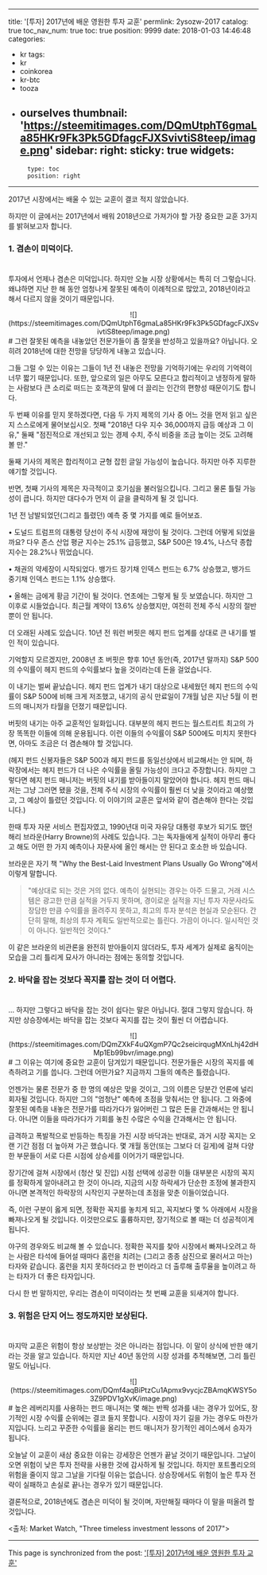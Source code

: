 
---
title: '[투자]  2017년에 배운 영원한 투자 교훈'
permlink: 2ysozw-2017
catalog: true
toc_nav_num: true
toc: true
position: 9999
date: 2018-01-03 14:46:48
categories:
- kr
tags:
- kr
- coinkorea
- kr-btc
- tooza
- ourselves
thumbnail: 'https://steemitimages.com/DQmUtphT6gmaLa85HKr9Fk3Pk5GDfagcFJXSvivtiS8teep/image.png'
sidebar:
    right:
        sticky: true
widgets:
    -
        type: toc
        position: right
---


2017년 시장에서는 배울 수 있는 교훈이 결코 적지 않았습니다.
  
하지만 이 글에서는 2017년에서 배워 2018년으로 가져가야 할 가장 중요한 교훈 3가지를 밝혀보고자 합니다.
  
### 1. 겸손이 미덕이다.
#  
투자에서 언제나 겸손은 미덕입니다. 하지만 오늘 시장 상황에서는 특히 더 그렇습니다. 왜냐하면 지난 한 해 동안 엄청나게 잘못된 예측이 이례적으로 많았고, 2018년이라고 해서 다르지 않을 것이기 때문입니다. 

<center>
![](https://steemitimages.com/DQmUtphT6gmaLa85HKr9Fk3Pk5GDfagcFJXSvivtiS8teep/image.png)
</center>
#
그런 잘못된 예측을 내놓았던 전문가들이 좀 잘못을 반성하고 있을까요? 아닙니다. 오히려 2018년에 대한 전망을 당당하게 내놓고 있습니다. 
  
그들 그럴 수 있는 이유는 그들이 1년 전 내놓은 전망을 기억하기에는 우리의 기억력이 너무 짧기 때문입니다. 또한, 앞으로의 일은 아무도 모른다고 합리적이고 냉정하게 말하는 사람보다 큰 소리로 떠드는 호객꾼의 말에 더 끌리는 인간의 편향성 때문이기도 합니다. 
  
두 번째 이유를 믿지 못하겠다면, 다음 두 가지 제목의 기사 중 어느 것을 먼저 읽고 싶은지 스스로에게 물어보십시오. 첫째 "2018년 다우 지수 36,000까지 급등 예상과 그 이유," 둘째 "점진적으로 개선되고 있는 경제 수치, 주식 비중을 조금 높이는 것도 고려해 볼 만." 
  
둘째 기사의 제목은 합리적이고 균형 잡힌 글일 가능성이 높습니다. 하지만 아주 지루한 얘기할 것입니다. 
  
반면, 첫째 기사의 제목은 자극적이고 호기심을 불러일으킵니다. 그리고 물론 틀릴 가능성이 큽니다. 하지만 대다수가 먼저 이 글을 클릭하게 될 것 입니다. 
  
1년 전 남발되었던(그리고 틀렸던) 예측 중 몇 가지를 예로 들어보죠. 
  
• 도널드 트럼프의 대통령 당선이 주식 시장에 재앙이 될 것이다. 그런데 어떻게 되었을까요? 다우 존스 산업 평균 지수는 25.1% 급등했고, S&P 500은 19.4%, 나스닥 종합 지수는 28.2%나 뛰었습니다. 
  
• 채권의 약세장이 시작되었다. 뱅가드 장기채 인덱스 펀드는 6.7% 상승했고, 뱅가드 중기채 인덱스 펀드는 1.1% 상승했다.
  
• 올해는 금에게 황금 기간이 될 것이다. 연초에는 그렇게 될 듯 보였습니다. 하지만 그 이후로 시들었습니다. 최근월 계약이 ​​13.6% 상승했지만, 여전히 전체 주식 시장의 절반뿐이 안 됩니다. 
  
더 오래된 사례도 있습니다. 10년 전 워런 버핏은 헤지 펀드 업계를 상대로 큰 내기를 벌인 적이 있습니다. 
  
기억할지 모르겠지만, 2008년 초 버핏은 향후 10년 동안(즉, 2017년 말까지) S&P 500의 수익률이 헤지 펀드의 수익률보다 높을 것이라는데 돈을 걸었습니다.
  
이 내기는 벌써 끝났습니다. 헤지 펀드 업계가 내기 대상으로 내세웠던 헤지 펀드의 수익률이 S&P 500에 비해 크게 저조했고, 내기의 공식 만료일이 7개월 남은 지난 5월 이 펀드의 매니저가 타월을 던졌기 때문입니다. 
  
버핏의 내기는 아주 교훈적인 일화입니다. 대부분의 헤지 펀드는 월스트리트 최고의 가장 똑똑한 이들에 의해 운용됩니다. 이런 이들의 수익률이 S&P 500에도 미치지 못한다면, 아마도 조금은 더 겸손해야 할 것입니다.
  
(헤지 펀드 신봉자들은 S&P 500과 헤지 펀드를 동일선상에서 비교해서는 안 되며, 하락장에서는 헤지 펀드가 더 나은 수익률을 올릴 가능성이 크다고 주장합니다. 하지만 그렇다면 헤지 펀드 매니저는 버핏의 내기를 받아들이지 말았어야 합니다. 헤지 펀드 매니저는 그냥 그러면 됐을 것을, 전체 주식 시장의 수익률이 훨씬 더 낮을 것이라고 예상했고, 그 예상이 틀렸던 것입니다. 이 이야기의 교훈은 앞서와 같이 겸손해야 한다는 것입니다.)
  
한때 투자 자문 서비스 편집자였고, 1990년대 미국 자유당 대통령 후보가 되기도 했던 해리 브라운(Harry Browne)의 사례도 있습니다. 그는 독자들에게 실적이 아무리 좋다고 해도 어떤 한 가지 예측이나 자문사에 올인 해서는 안 된다고 호소한 바 있습니다.
  
브라운은 자기 책 "Why the Best-Laid Investment Plans Usually Go Wrong"에서 이렇게 말합니다.
  
>"예상대로 되는 것은 거의 없다. 예측이 실현되는 경우는 아주 드물고, 거래 시스템은 광고한 만큼 실적을 거두지 못하며, 경이로운 실적을 지닌 투자 자문사라도 장담한 만큼 수익률을 올려주지 못하고, 최고의 투자 분석은 현실과 모순된다. 간단히 말해, 최상의 투자 계획도 일반적으로는 틀린다. 가끔이 아니다. 일시적인 것이 아니다. 일반적인 것이다."
  
이 같은 브라운의 비관론을 완전히 받아들이지 않더라도, 투자 세계가 실제로 움직이는 모습을 그리 틀리게 묘사가 아니라는 점에는 동의할 것입니다. 
  
### 2. 바닥을 잡는 것보다 꼭지를 잡는 것이 더 어렵다.
#  
... 하지만 그렇다고 바닥을 잡는 것이 쉽다는 말은 아닙니다. 절대 그렇지 않습니다. 하지만 상승장에서는 바닥을 잡는 것보다 꼭지를 잡는 것이 훨씬 더 어렵습니다. 
  
<center>
![](https://steemitimages.com/DQmZXkF4uQXgmP7Qc2seicirqugMXnLhj42dHMp1Eb99bvr/image.png)
</center>
#
그 이유는 여기에 중요한 교훈이 담겨있기 때문입니다. 전문가들은 시장의 꼭지를 예측하려고 기를 씁니다. 그런데 어떤가요? 지금까지 그들의 예측은 틀렸습니다.
  
언젠가는 물론 전문가 중 한 명의 예상은 맞을 것이고, 그의 이름은 당분간 언론에 널리 회자될 것입니다. 하지만 그의 "엄청난" 예측에 초점을 맞춰서는 안 됩니다. 그 와중에 잘못된 예측을 내놓은 전문가를 따라가다가 잃어버린 그 많은 돈을 간과해서는 안 됩니다. 아니면 이들을 따라가다가 기회를 놓친 수많은 수익을 간과해서는 안 됩니다. 
  
급격하고 폭발적으로 반등하는 특징을 가진 시장 바닥과는 반대로, 과거 시장 꼭지는 오랜 기간 점점 더 높아져 가곤 했습니다. 몇 개월 동안(또는 그보다 더 길게)에 걸쳐 다양한 부문들이 서로 다른 시점에 상승세를 이어가기 때문입니다. 
  
장기간에 걸쳐 시장에서 (청산 및 진입) 시점 선택에 성공한 이들 대부분은 시장의 꼭지를 정확하게 알아내려고 한 것이 아니라, 지금의 시장 하락세가 단순한 조정에 불과한지 아니면 본격적인 하락장의 시작인지 구분하는데 초점을 맞춘 이들이었습니다. 
  
즉, 이런 구분이 옳게 되면, 정확한 꼭지를 놓치게 되고, 꼭지보다 몇 % 아래에서 시장을 빠져나오게 될 것입니다. 이것만으로도 훌륭하지만, 장기적으로 볼 때는 더 성공적이게 됩니다.
  
야구의 경우와도 비교해 볼 수 있습니다. 정확한 꼭지를 찾아 시장에서 빠져나오려고 하는 사람은 타석에 들어설 때마다 홈런을 치려는 (그리고 종종 삼진으로 물러서고 마는) 타자와 같습니다. 홈런을 치지 못하더라고 한 번이라고 더 출루해 출루율을 높이려고 하는 타자가 더 좋은 타자입니다. 
  
다시 한 번 말하지만, 우리는 겸손이 미덕이라는 첫 번째 교훈을 되새겨야 합니다.
  
### 3. 위험은 단지 어느 정도까지만 보상된다. 
#  
마지막 교훈은 위험이 항상 보상받는 것은 아니라는 점입니다. 이 말이 상식에 반한 얘기라는 것을 알고 있습니다. 하지만 지난 40년 동안의 시장 성과를 추적해보면, 그리 틀린 말도 아닙니다. 
  
<center>
![](https://steemitimages.com/DQmf4aqBiPtzCu1Apmx9vycjcZBAmqKWSY5o3Z9PDV1gXvK/image.png)
</center>
#
높은 레버리지를 사용하는 펀드 매니저는 몇 해는 반짝 성과를 내는 경우가 있어도, 장기적인 시장 수익률 순위에는 결코 들지 못합니다. 시장이 자기 길을 가는 경우도 마찬가지입니다. 느리고 꾸준한 수익률을 올리는 펀드 매니저가 장기적인 레이스에서 승자가 됩니다. 
  
오늘날 이 교훈이 새삼 중요한 이유는 강세장은 언젠가 끝날 것이기 때문입니다. 그날이 오면 위험이 낮은 투자 전략을 사용한 것에 감사하게 될 것입니다. 하지만 포트폴리오의 위험을 줄이지 않고 그날을 기다릴 이유는 없습니다. 상승장에서도 위험이 높은 투자 전략이 실패하고 손실로 끝나는 경우가 있기 때문입니다.
  
결론적으로, 2018년에도 겸손은 미덕이 될 것이며, 자만해질 때마다 이 말을 떠올려 할 것입니다. 
  
<출처: Market Watch, "Three timeless investment lessons of 2017">

- - -

This page is synchronized from the post: ['[투자]  2017년에 배운 영원한 투자 교훈'](https://steemit.com/@pius.pius/2ysozw-2017)
